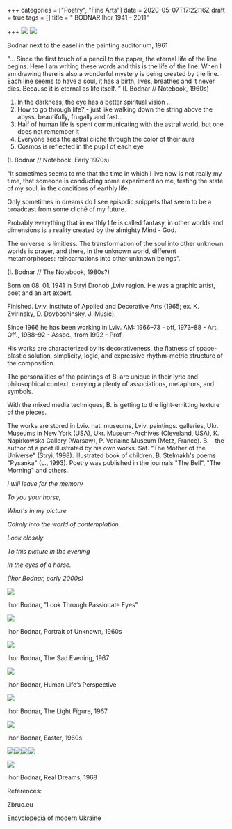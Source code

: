 +++
categories = ["Poetry", "Fine Arts"]
date = 2020-05-07T17:22:16Z
draft = true
tags = []
title = " BODNAR Ihor 1941 - 2011"

+++
![](/uploads/igor-bodnar-realni-mriyi-1968-r.jpg)
![](/uploads/i-bodnar-za-molbertom-v-auditoriyi-zhivopisu-1961r.jpg)

Bodnar next to the easel in the painting auditorium, 1961

"... Since the first touch of a pencil to the paper, the eternal life of the line begins. Here I am writing these words and this is the life of the line. When I am drawing there is also a wonderful mystery is being created by the line. Each line seems to have a soul, it has a birth, lives, breathes and it never dies. Because it is eternal as life itself. ” (I. Bodnar // Notebook, 1960s)

1. In the darkness, the eye has a better spiritual vision ..
2. How to go through life? - just like walking down the string above the abyss: beautifully, frugally and fast..
3. Half of human life is spent communicating with the astral world, but one does not remember it
4. Everyone sees the astral cliche through the color of their aura
5. Cosmos is reflected in the pupil of each eye

(I. Bodnar // Notebook. Early 1970s)

“It sometimes seems to me that the time in which I live now is not really my time, that someone is conducting some experiment on me, testing the state of my soul, in the conditions of earthly life.

Only sometimes in dreams do I see episodic snippets that seem to be a broadcast from some cliché of my future.

Probably everything that in earthly life is called fantasy, in other worlds and dimensions is a reality created by the almighty Mind - God.

The universe is limitless. The transformation of the soul into other unknown worlds is prayer, and there, in the unknown world, different metamorphoses: reincarnations into other unknown beings”.

(I. Bodnar // The Notebook, 1980s?)

Born on 08. 01. 1941 in Stryi Drohob ,Lviv region. He was a graphic artist, poet and an art expert.

Finished. Lviv. institute of Applied and Decorative Arts (1965; ex. K. Zvirinsky, D. Dovboshinsky, J. Music).

Since 1966 he has been working in Lviv. AM: 1966–73 - off, 1973–88 - Art. Off., 1988–92 - Assoc., from 1992 - Prof.

His works are characterized by its decorativeness, the flatness of space-plastic solution, simplicity, logic, and expressive rhythm-metric structure of the composition.

The personalities of the paintings of B. are unique in their lyric and philosophical context, carrying a plenty of associations, metaphors, and symbols.

With the mixed media techniques, B. is getting to the light-emitting texture of the pieces.

The works are stored in Lviv. nat. museums, Lviv. paintings. galleries, Ukr. Museums in New York (USA), Ukr. Museum-Archives (Cleveland, USA), K. Napirkowska Gallery (Warsaw), P. Verlaine Museum (Metz, France). B. - the author of a poet illustrated by his own works. Sat. "The Mother of the Universe" (Stryi, 1998). Illustrated book of children. B. Stelmakh's poems "Pysanka" (L., 1993). Poetry was published in the journals "The Bell", "The Morning" and others.

_I will leave for the memory_

_To you your horse,_

_What's in my picture_

_Calmly into the world of contemplation._

_Look closely_

_To this picture in the evening_

_In the eyes of a horse._

_(Ihor Bodnar, early 2000s)_

![](/uploads/igor-bodnar-pogliad-kriz-pristrastni-ochi.jpg)

Ihor Bodnar, "Look Through Passionate Eyes"

![](/uploads/knuga-21-2010-page-004-1.jpg)

Ihor Bodnar, Portrait of Unknown, 1960s

![](/uploads/igor-bodnar-sumnii-vechir-1967-r.jpg)

Ihor Bodnar, The Sad Evening, 1967

![](/uploads/10-perspektyva-lyudskogo-zhyttya.jpg)

Ihor Bodnar, Human Life’s Perspective

![](/uploads/9-svitla-postat-1967.jpg)

Ihor Bodnar, The Light Figure, 1967

![](/uploads/igor-bodnar-velikodnie-1960-ti-rr.jpg)

Ihor Bodnar, Easter, 1960s

![](/uploads/ihor-bodnar-igor-bodnar-february-10-2018-edited-ekslibris-r-ivanichuka-1.jpg)![](/uploads/27867602-2087271201559920-4174286592914131416-n.jpg)![](/uploads/27657363-2087271048226602-3599545099068826975-n.jpg)![](/uploads/ihor-bodnar-igor-bodnar-february-10-2018-edited-ekslibris-r-ivanichuka-1.jpg)

![](/uploads/igor-bodnar-realni-mrii-1968-r.jpg)

Ihor Bodnar, Real Dreams, 1968

References:

Zbruc.eu

Encyclopedia of modern Ukraine